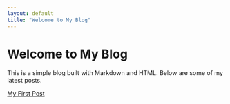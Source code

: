```yaml
---
layout: default
title: "Welcome to My Blog"
---
```


# Welcome to My Blog

This is a simple blog built with Markdown and HTML. Below are some of my latest posts.

[My First Post](./my-first-post.html)
